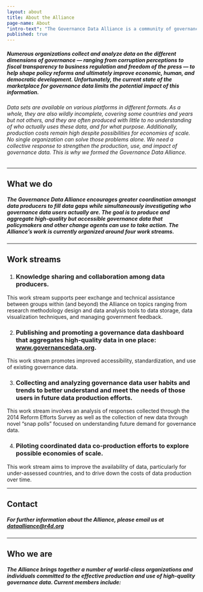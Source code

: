 ```yaml
---
layout: about
title: About the Alliance
page-name: About
"intro-text": "The Governance Data Alliance is a community of governance data producers, users, and funders committed to the effective production and use of high-quality data to advance democratic governance reforms in countries."
published: true
---
```


##### Numerous organizations collect and analyze data on the different dimensions of governance — ranging from corruption perceptions to fiscal transparency to business regulation and freedom of the press — to help shape policy reforms and ultimately improve economic, human, and democratic development. Unfortunately, the current state of the marketplace for governance data limits the potential impact of this information.

###### Data sets are available on various platforms in different formats. As a whole, they are also wildly incomplete, covering some countries and years but not others, and they are often produced with little to no understanding of who actually uses these data, and for what purpose. Additionally, production costs remain high despite possibilities for economies of scale. No single organization can solve those problems alone. We need a collective response to strengthen the production, use, and impact of governance data. This is why we formed the Governance Data Alliance.

___

## What we do

##### The Governance Data Alliance encourages greater coordination amongst data producers to fill data gaps while simultaneously investigating who governance data users actually are. The goal is to produce and aggregate high-quality but accessible governance data that policymakers and other change agents can use to take action. The Alliance’s work is currently organized around four work streams.

___

## Work streams
1. ### Knowledge sharing and collaboration among data producers.
This work stream supports peer exchange and technical assistance between groups within (and beyond) the Alliance on topics ranging from research methodology design and data analysis tools to data storage, data visualization techniques, and managing government feedback.

2. ### Publishing and promoting a governance data dashboard that aggregates high-quality data in one place: www.governancedata.org.
This work stream promotes improved accessibility, standardization, and use of existing governance data.

3. ### Collecting and analyzing governance data user habits and trends to better understand and meet the needs of those users in future data production efforts.
This work stream involves an analysis of responses collected through the 2014 Reform Efforts Survey as well as the collection of new data through novel “snap polls” focused on understanding future demand for governance data.

4. ### Piloting coordinated data co-production efforts to explore possible economies of scale.
This work stream aims to improve the availability of data, particularly for under-assessed countries, and to drive down the costs of data production over time.

---

## Contact

##### For further information about the Alliance, please email us at [dataalliance@r4d.org](mailto:dataalliance@r4d.org)

---

## Who we are

##### The Alliance brings together a number of world-class organizations and individuals committed to the effective production and use of high-quality governance data. Current members include:
